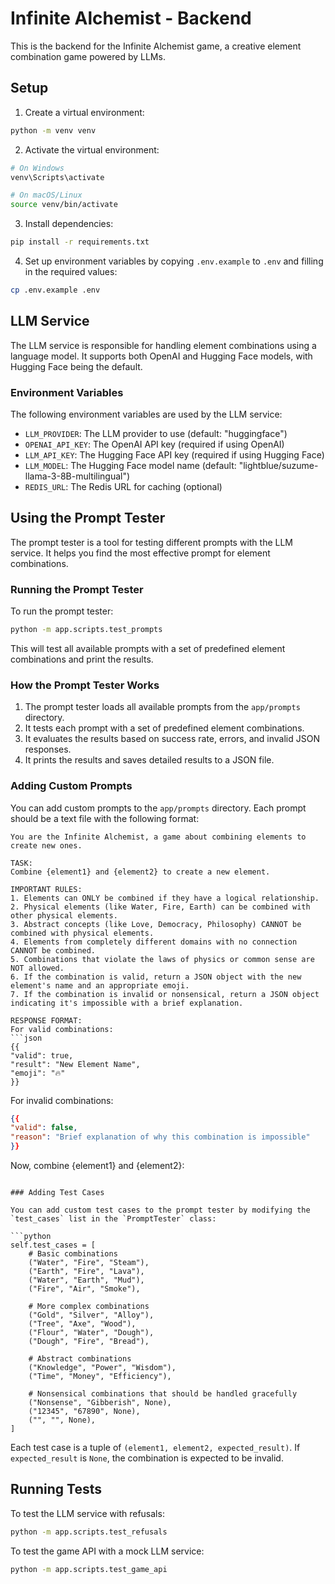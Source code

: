 # Infinite Alchemist - Backend

This is the backend for the Infinite Alchemist game, a creative element combination game powered by LLMs.

## Setup

1. Create a virtual environment:
```bash
python -m venv venv
```

2. Activate the virtual environment:
```bash
# On Windows
venv\Scripts\activate

# On macOS/Linux
source venv/bin/activate
```

3. Install dependencies:
```bash
pip install -r requirements.txt
```

4. Set up environment variables by copying `.env.example` to `.env` and filling in the required values:
```bash
cp .env.example .env
```

## LLM Service

The LLM service is responsible for handling element combinations using a language model. It supports both OpenAI and Hugging Face models, with Hugging Face being the default.

### Environment Variables

The following environment variables are used by the LLM service:

- `LLM_PROVIDER`: The LLM provider to use (default: "huggingface")
- `OPENAI_API_KEY`: The OpenAI API key (required if using OpenAI)
- `LLM_API_KEY`: The Hugging Face API key (required if using Hugging Face)
- `LLM_MODEL`: The Hugging Face model name (default: "lightblue/suzume-llama-3-8B-multilingual")
- `REDIS_URL`: The Redis URL for caching (optional)

## Using the Prompt Tester

The prompt tester is a tool for testing different prompts with the LLM service. It helps you find the most effective prompt for element combinations.

### Running the Prompt Tester

To run the prompt tester:

```bash
python -m app.scripts.test_prompts
```

This will test all available prompts with a set of predefined element combinations and print the results.

### How the Prompt Tester Works

1. The prompt tester loads all available prompts from the `app/prompts` directory.
2. It tests each prompt with a set of predefined element combinations.
3. It evaluates the results based on success rate, errors, and invalid JSON responses.
4. It prints the results and saves detailed results to a JSON file.

### Adding Custom Prompts

You can add custom prompts to the `app/prompts` directory. Each prompt should be a text file with the following format:

```
You are the Infinite Alchemist, a game about combining elements to create new ones.

TASK:
Combine {element1} and {element2} to create a new element.

IMPORTANT RULES:
1. Elements can ONLY be combined if they have a logical relationship.
2. Physical elements (like Water, Fire, Earth) can be combined with other physical elements.
3. Abstract concepts (like Love, Democracy, Philosophy) CANNOT be combined with physical elements.
4. Elements from completely different domains with no connection CANNOT be combined.
5. Combinations that violate the laws of physics or common sense are NOT allowed.
6. If the combination is valid, return a JSON object with the new element's name and an appropriate emoji.
7. If the combination is invalid or nonsensical, return a JSON object indicating it's impossible with a brief explanation.

RESPONSE FORMAT:
For valid combinations:
```json
{{
"valid": true,
"result": "New Element Name",
"emoji": "🔥"
}}
```

For invalid combinations:
```json
{{
"valid": false,
"reason": "Brief explanation of why this combination is impossible"
}}
```

Now, combine {element1} and {element2}:
```

### Adding Test Cases

You can add custom test cases to the prompt tester by modifying the `test_cases` list in the `PromptTester` class:

```python
self.test_cases = [
    # Basic combinations
    ("Water", "Fire", "Steam"),
    ("Earth", "Fire", "Lava"),
    ("Water", "Earth", "Mud"),
    ("Fire", "Air", "Smoke"),
    
    # More complex combinations
    ("Gold", "Silver", "Alloy"),
    ("Tree", "Axe", "Wood"),
    ("Flour", "Water", "Dough"),
    ("Dough", "Fire", "Bread"),
    
    # Abstract combinations
    ("Knowledge", "Power", "Wisdom"),
    ("Time", "Money", "Efficiency"),
    
    # Nonsensical combinations that should be handled gracefully
    ("Nonsense", "Gibberish", None),
    ("12345", "67890", None),
    ("", "", None),
]
```

Each test case is a tuple of `(element1, element2, expected_result)`. If `expected_result` is `None`, the combination is expected to be invalid.

## Running Tests

To test the LLM service with refusals:

```bash
python -m app.scripts.test_refusals
```

To test the game API with a mock LLM service:

```bash
python -m app.scripts.test_game_api
``` 
